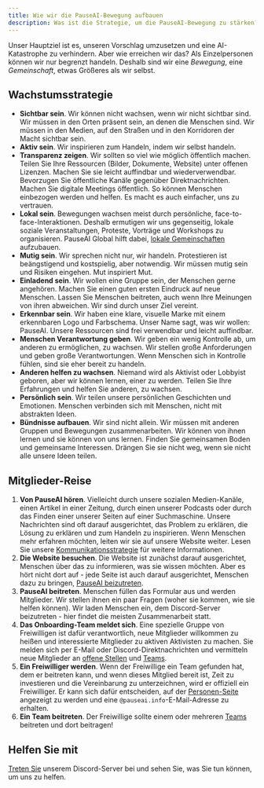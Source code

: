 ```yaml
---
title: Wie wir die PauseAI-Bewegung aufbauen
description: Was ist die Strategie, um die PauseAI-Bewegung zu stärken?
---
```


Unser Hauptziel ist es, unseren Vorschlag umzusetzen und eine AI-Katastrophe zu verhindern.
Aber wie erreichen wir das?
Als Einzelpersonen können wir nur begrenzt handeln.
Deshalb sind wir eine _Bewegung_, eine _Gemeinschaft_, etwas Größeres als wir selbst.

## Wachstumsstrategie

- **Sichtbar sein**. Wir können nicht wachsen, wenn wir nicht sichtbar sind. Wir müssen in den Orten präsent sein, an denen die Menschen sind. Wir müssen in den Medien, auf den Straßen und in den Korridoren der Macht sichtbar sein.
- **Aktiv sein**. Wir inspirieren zum Handeln, indem wir selbst handeln.
- **Transparenz zeigen**. Wir sollten so viel wie möglich öffentlich machen. Teilen Sie Ihre Ressourcen (Bilder, Dokumente, Website) unter offenen Lizenzen. Machen Sie sie leicht auffindbar und wiederverwendbar. Bevorzugen Sie öffentliche Kanäle gegenüber Direktnachrichten. Machen Sie digitale Meetings öffentlich. So können Menschen einbezogen werden und helfen. Es macht es auch einfacher, uns zu vertrauen.
- **Lokal sein**. Bewegungen wachsen meist durch persönliche, face-to-face-Interaktionen. Deshalb ermutigen wir uns gegenseitig, lokale soziale Veranstaltungen, Proteste, Vorträge und Workshops zu organisieren. PauseAI Global hilft dabei, [lokale Gemeinschaften](/communities) aufzubauen.
- **Mutig sein**. Wir sprechen nicht nur, wir handeln. Protestieren ist beängstigend und kostspielig, aber notwendig. Wir müssen mutig sein und Risiken eingehen. Mut inspiriert Mut.
- **Einladend sein**. Wir wollen eine Gruppe sein, der Menschen gerne angehören. Machen Sie einen guten ersten Eindruck auf neue Menschen. Lassen Sie Menschen beitreten, auch wenn Ihre Meinungen von ihren abweichen. Wir sind durch unser Ziel vereint.
- **Erkennbar sein**. Wir haben eine klare, visuelle Marke mit einem erkennbaren Logo und Farbschema. Unser Name sagt, was wir wollen: PauseAI. Unsere Ressourcen sind frei verwendbar und leicht auffindbar.
- **Menschen Verantwortung geben**. Wir geben ein wenig Kontrolle ab, um anderen zu ermöglichen, zu wachsen. Wir stellen große Anforderungen und geben große Verantwortungen. Wenn Menschen sich in Kontrolle fühlen, sind sie eher bereit zu handeln.
- **Anderen helfen zu wachsen**. Niemand wird als Aktivist oder Lobbyist geboren, aber wir können lernen, einer zu werden. Teilen Sie Ihre Erfahrungen und helfen Sie anderen, zu wachsen.
- **Persönlich sein**. Wir teilen unsere persönlichen Geschichten und Emotionen. Menschen verbinden sich mit Menschen, nicht mit abstrakten Ideen.
- **Bündnisse aufbauen**. Wir sind nicht allein. Wir müssen mit anderen Gruppen und Bewegungen zusammenarbeiten. Wir können von ihnen lernen und sie können von uns lernen. Finden Sie gemeinsamen Boden und gemeinsame Interessen. Drängen Sie sie nicht weg, wenn sie nicht alle unsere Ideen teilen.

## Mitglieder-Reise

1. **Von PauseAI hören**. Vielleicht durch unsere sozialen Medien-Kanäle, einen Artikel in einer Zeitung, durch einen unserer Podcasts oder durch das Finden einer unserer Seiten auf einer Suchmaschine. Unsere Nachrichten sind oft darauf ausgerichtet, das Problem zu erklären, die Lösung zu erklären und zum Handeln zu inspirieren. Wenn Menschen mehr erfahren möchten, leiten wir sie auf unsere Website weiter. Lesen Sie unsere [Kommunikationsstrategie](/communication-strategy) für weitere Informationen.
1. **Die Website besuchen**. Die Website ist zunächst darauf ausgerichtet, Menschen über das zu informieren, was sie wissen möchten. Aber es hört nicht dort auf - jede Seite ist auch darauf ausgerichtet, Menschen dazu zu bringen, [PauseAI beizutreten](/join).
1. **PauseAI beitreten**. Menschen füllen das Formular aus und werden Mitglieder. Wir stellen ihnen ein paar Fragen (woher sie kommen, wie sie helfen können). Wir laden Menschen ein, dem Discord-Server beizutreten - hier findet die meisten Zusammenarbeit statt.
1. **Das Onboarding-Team meldet sich**. Eine spezielle Gruppe von Freiwilligen ist dafür verantwortlich, neue Mitglieder willkommen zu heißen und interessierte Mitglieder zu aktiven Aktivisten zu machen. Sie melden sich per E-Mail oder Discord-Direktnachrichten und vermitteln neue Mitglieder an [offene Stellen](/vacancies) und [Teams](/teams).
1. **Ein Freiwilliger werden**. Wenn der Freiwillige ein Team gefunden hat, dem er beitreten kann, und wenn dieses Mitglied bereit ist, Zeit zu investieren und die Vereinbarung zu unterzeichnen, wird er offiziell ein Freiwilliger. Er kann sich dafür entscheiden, auf der [Personen-Seite](/people) angezeigt zu werden und eine `@pauseai.info`-E-Mail-Adresse zu erhalten.
1. **Ein Team beitreten**. Der Freiwillige sollte einem oder mehreren [Teams](/teams) beitreten und dort beitragen!

## Helfen Sie mit

[Treten Sie](/join) unserem Discord-Server bei und sehen Sie, was Sie tun können, um uns zu helfen.